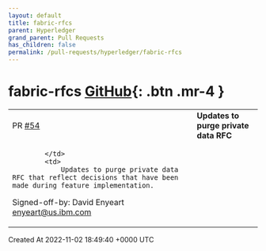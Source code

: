 ```yaml
---
layout: default
title: fabric-rfcs
parent: Hyperledger
grand_parent: Pull Requests
has_children: false
permalink: /pull-requests/hyperledger/fabric-rfcs
---
```


# fabric-rfcs <span class="fs-3 right-align">[GitHub](https://github.com/hyperledger/fabric-rfcs){: .btn .mr-4 }</span>


<div>
    <table>
        <tr>
            <td>
                PR <a href="https://github.com/hyperledger/fabric-rfcs/pull/54" class=".btn">#54</a>
            </td>
            <td>
                <b>
                    Updates to purge private data RFC
                </b>
            </td>
        </tr>
        <tr>
            <td>
                
            </td>
            <td>
                Updates to purge private data RFC that reflect decisions that have been made during feature implementation.

Signed-off-by: David Enyeart <enyeart@us.ibm.com>
            </td>
        </tr>
    </table>
    <div class="right-align">
        Created At 2022-11-02 18:49:40 +0000 UTC
    </div>
</div>

